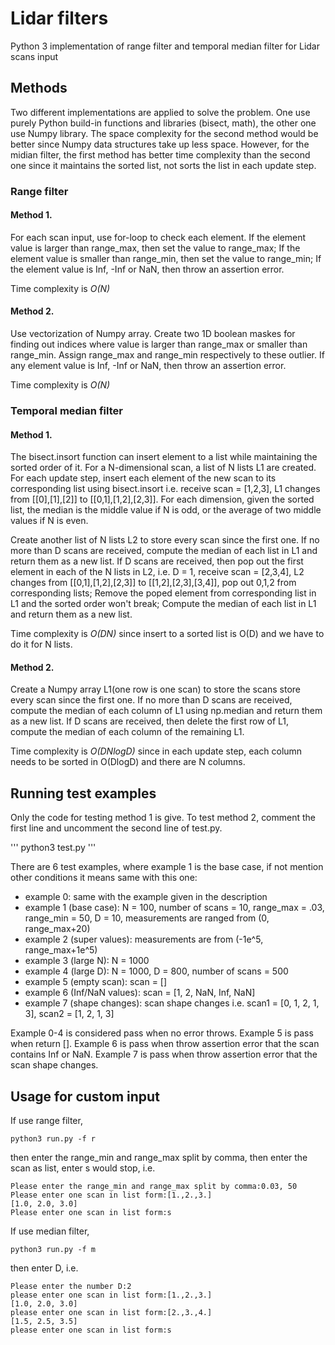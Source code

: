 # Lidar filters
Python 3 implementation of range filter and temporal median filter for Lidar scans input
## Methods
Two different implementations are applied to solve the problem. One use purely Python build-in functions and libraries (bisect, math), the other one use Numpy library. The space complexity for the second method would be better since Numpy data structures take up less space. However, for the midian filter, the first method has better time complexity than the second one since it maintains the sorted list, not sorts the list in each update step.
### Range filter
#### Method 1.
For each scan input, use for-loop to check each element. If the element value is larger than range_max, then set the value to range_max; If the element value is smaller than range_min, then set the value to range_min; If the element value is Inf, -Inf or NaN, then throw an assertion error.

Time complexity is *O(N)*
#### Method 2.
Use vectorization of Numpy array. Create two 1D boolean maskes for finding out indices where value is larger than range_max  or smaller than range_min. Assign range_max and range_min respectively to these outlier. If any element value is Inf, -Inf or NaN, then throw an assertion error.

Time complexity is *O(N)*
### Temporal median filter
#### Method 1.
The bisect.insort function can insert element to a list while maintaining the sorted order of it. For a N-dimensional scan, a list of N lists L1 are created. For each update step, insert each element of the new scan to its corresponding list using bisect.insort i.e. receive scan = [1,2,3], L1 changes from [[0],[1],[2]] to [[0,1],[1,2],[2,3]]. For each dimension, given the sorted list, the median is the middle value if N is odd, or the average of two middle values if N is even. 

Create another list of N lists L2 to store every scan since the first one. If no more than D scans are received, compute the median of each list in L1 and return them as a new list. If D scans are received, then pop out the first element in each of the N lists in L2, i.e. D = 1, receive scan = [2,3,4], L2 changes from [[0,1],[1,2],[2,3]] to [[1,2],[2,3],[3,4]], pop out 0,1,2 from corresponding lists; Remove the poped element from corresponding list in L1 and the sorted order won't break; Compute the median of each list in L1 and return them as a new list.

Time complexity is *O(DN)* since insert to a sorted list is O(D) and we have to do it for N lists.
#### Method 2.
Create a Numpy array L1(one row is one scan) to store the scans store every scan since the first one. If no more than D scans are received, compute the median of each column of L1 using np.median and return them as a new list. If D scans are received, then delete the first row of L1, compute the median of each column of the remaining L1.

Time complexity is *O(DNlogD)* since in each update step, each column needs to be sorted in O(DlogD) and there are N columns.
## Running test examples
Only the code for testing method 1 is give. To test method 2, comment the first line and uncomment the second line of test.py.

'''
python3 test.py
'''

There are 6 test examples, where example 1 is the base case, if not mention other conditions it means same with this one:
* example 0: same with the example given in the description
* example 1 (base case): N = 100, number of scans = 10, range_max = .03, range_min = 50, D = 10, measurements are ranged from (0, range_max+20)
* example 2 (super values): measurements are from (-1e^5, range_max+1e^5)
* example 3 (large N): N = 1000
* example 4 (large D): N = 1000, D = 800, number of scans = 500
* example 5 (empty scan): scan = []
* example 6 (Inf/NaN values): scan = [1, 2, NaN, Inf, NaN]
* example 7 (shape changes): scan shape changes i.e. scan1 = [0, 1, 2, 1, 3], scan2 = [1, 2, 1, 3]

Example 0-4 is considered pass when no error throws. Example 5 is pass when return []. Example 6 is pass when throw assertion error that the scan contains Inf or NaN. Example 7 is pass when throw assertion error that the scan shape changes.
## Usage for custom input
If use range filter,
```
python3 run.py -f r
```
then enter the range_min and range_max split by comma, then enter the scan as list, enter s would stop, i.e.
```
Please enter the range_min and range_max split by comma:0.03, 50        
Please enter one scan in list form:[1.,2.,3.]
[1.0, 2.0, 3.0]
Please enter one scan in list form:s
```
If use median filter,
```
python3 run.py -f m
```
then enter D, i.e.
```
Please enter the number D:2
please enter one scan in list form:[1.,2.,3.]
[1.0, 2.0, 3.0]
please enter one scan in list form:[2.,3.,4.]
[1.5, 2.5, 3.5]
please enter one scan in list form:s
```

